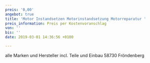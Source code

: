 ```yaml
---
preis: '0,00'
angebot: true
title: 'Motor Instandsetzen Motorinstandsetzung Motorreparatur '
preis_information: Preis per Kostenvoranschlag
von: ''
bis: ''
date: 2019-03-01 14:36:56 +0100

---
```

alle Marken und Hersteller incl. Teile und Einbau 58730 Fröndenberg